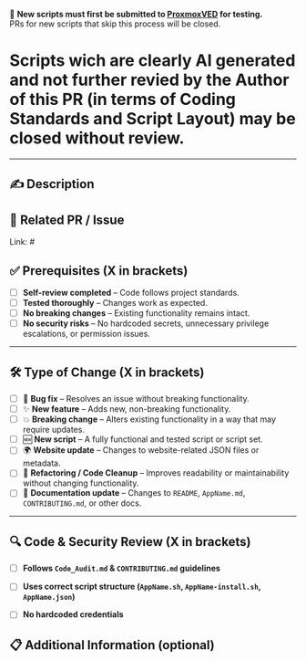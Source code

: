 🛑 **New scripts must first be submitted to [ProxmoxVED](https://github.com/community-scripts/ProxmoxVED) for testing.**  
PRs for new scripts that skip this process will be closed.

# Scripts wich are clearly AI generated and not further revied by the Author of this PR (in terms of Coding Standards and Script Layout) may be closed without review. 

---

## ✍️ Description  
<!-- Briefly describe your changes. -->  

## 🔗 Related PR / Issue  

Link: #

## ✅ Prerequisites  (**X** in brackets) 

- [ ] **Self-review completed** – Code follows project standards.  
- [ ] **Tested thoroughly** – Changes work as expected.  
- [ ] **No breaking changes** – Existing functionality remains intact.  
- [ ] **No security risks** – No hardcoded secrets, unnecessary privilege escalations, or permission issues.  

---

## 🛠️ Type of Change (**X** in brackets)  

- [ ] 🐞 **Bug fix** – Resolves an issue without breaking functionality.  
- [ ] ✨ **New feature** – Adds new, non-breaking functionality.  
- [ ] 💥 **Breaking change** – Alters existing functionality in a way that may require updates.  
- [ ] 🆕 **New script** – A fully functional and tested script or script set.  
- [ ] 🌍 **Website update** – Changes to website-related JSON files or metadata.  
- [ ] 🔧 **Refactoring / Code Cleanup** – Improves readability or maintainability without changing functionality.  
- [ ] 📝 **Documentation update** – Changes to `README`, `AppName.md`, `CONTRIBUTING.md`, or other docs.  

---

## 🔍 Code & Security Review  (**X** in brackets) 

- [ ] **Follows `Code_Audit.md` & `CONTRIBUTING.md` guidelines**  
- [ ] **Uses correct script structure (`AppName.sh`, `AppName-install.sh`, `AppName.json`)**  
- [ ] **No hardcoded credentials**  


## 📋 Additional Information (optional)  
<!-- Add any extra context, screenshots, or references. -->  

